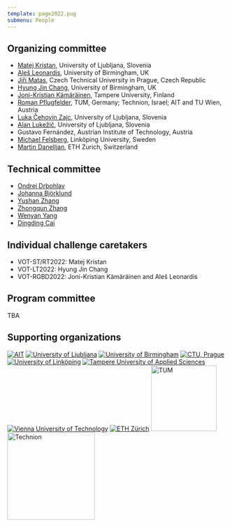 ```yaml
---
template: page2022.pug
submenu: People
---
```


##  Organizing committee 

-   [Matej Kristan](http://www.vicos.si/People/Matejk), University of
    Ljubljana, Slovenia
-   [Ale&#353; Leonardis](http://www.vicos.si/People/Ales_Leonardis),
    University of Birmingham, UK
-   [Ji&#345;i Matas](http://cmp.felk.cvut.cz/~matas/), Czech Technical
    University in Prague, Czech Republic
-   [Hyung Jin Chang](https://www.cs.bham.ac.uk/~changhj), University of Birmingham, UK
-   [Joni-Kristian Kämäräinen](http://vision.cs.tut.fi/personal/JoniKamarainen/),
    Tampere University, Finland
-   [Roman Pflugfelder](https://cvl.tuwien.ac.at/staff/roman-pflugfelder/),
    TUM, Germany; Technion, Israel; AIT and TU Wien, Austria
-   [Luka &#268;ehovin Zajc](http://www.vicos.si/People/Luka_Cehovin), University of Ljubljana, Slovenia
-   [Alan Luke&#382;i&#269;](http://www.vicos.si/User:Alanl), University of Ljubljana, Slovenia
-   Gustavo Fern&#225;ndez, Austrian Institute of Technology, Austria
-   [Michael Felsberg](http://users.isy.liu.se/cvl/mfe/), Link&ouml;ping
    University, Sweden 
-   [Martin Danelljan](https://martin-danelljan.github.io/), ETH Zurich, Switzerland

## Technical committee

- [Ondrej Drbohlav](https://cmp.felk.cvut.cz/~drbohlav/)
- [Johanna Björklund](https://www.umu.se/en/staff/johanna-bjorklund/)
- [Yushan Zhang](https://liu.se/medarbetare/yuszh17)
- [Zhongqun Zhang](https://zhongqunzhang.github.io/) 
- [Wenyan Yang](https://www.dsii.fi/wenyanyang)
- [Dingding Cai](https://scholar.google.com/citations?user=rDG33HAAAAAJ)

## Individual challenge caretakers

-   VOT-ST/RT2022: Matej Kristan
-   VOT-LT2022: Hyung Jin Chang
-   VOT-RGBD2022: Joni-Kristian Kämäräinen and Aleš Leonardis

## Program committee

TBA
 
## Supporting organizations

<div class="supporters">
<a href="http://www.ait.ac.at/?L=1"><img src="/img/org/logo_ait.png" alt="AIT" ></a>
<a href="http://www.fri.uni-lj.si/en"><img src="/img/org/logo_ljubljana.png" alt="University of Ljubljana"></a>
<a href="http://www.birmingham.ac.uk"><img src="/img/org/logo_birmingham.png" alt="University of Birmingham"></a>
<a href="http://intranet.cvut.cz/en"><img src="/img/org/logo_cvut.png" alt="CTU, Prague"></a>
<a href="http://www.liu.se/?l=en&sc=true"><img src="/img/org/logo_liu.png" alt="University of Link&ouml;ping"></a>
<a href="https://www.tuni.fi/en"><img src="/img/org/logo_tut.png" alt="Tampere University of Applied Sciences"></a>
<a href="https://www.tuwien.at/en/"><img src="/img/org/logo_tuw.gif" alt="Vienna University of Technology"></a>
<a href="https://vision.ee.ethz.ch/"><img src="/img/org/logo_ethz.png" alt="ETH Z&uuml;rich"></a>
<a href="http://www.tum.de/en"><img src="/img/org/logo_tum.png" alt="TUM" width="150"></a>
<a href="http://www.tum.de/en"><img src="/img/org/logo_technion.png" alt="Technion" width="200"></a>
</div>


